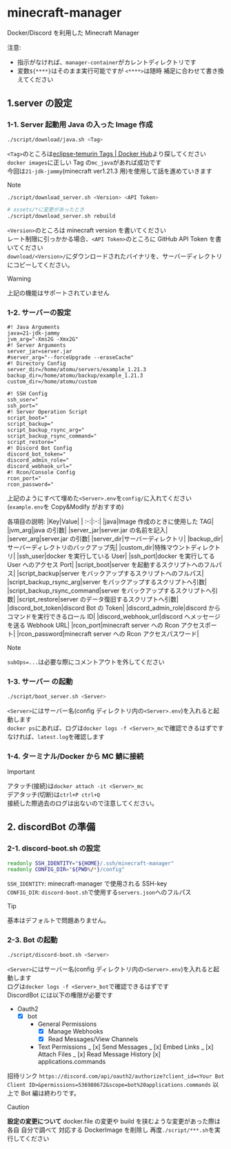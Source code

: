 # minecraft-manager

Docker/Discord を利用した Minecraft Manager

注意:

- 指示がなければ、`manager-container`がカレントディレクトリです
- 変数`${****}`はそのまま実行可能ですが `<****>`は随時 補足に合わせて書き換えてください

## 1.server の設定

### 1-1. Server 起動用 Java の入った Image 作成

```bash
./script/download/java.sh <Tag>
```

`<Tag>`のところは[eclipse-temurin Tags | Docker Hub](https://hub.docker.com/_/eclipse-temurin/tags)より探してください \
`docker images`に正しい Tag の`mc_java`があれば成功です \
今回は`21-jdk-jammy`(minecraft ver1.21.3 用)を使用して話を進めていきます

> [!NOTE]
>
> ```bash
> ./script/download_server.sh <Version> <API Token>
>
> # assets/*に変更があったとき
> ./script/download_server.sh rebuild
> ```
>
> `<Version>`のところは minecraft version を書いてください \
> レート制限に引っかかる場合、`<API Token>`のところに GitHub API Token を書いてください \
> `download/<Version>/`にダウンロードされたバイナリを、サーバーディレクトリにコピーしてください。

> [!WARNING]
>
> 上記の機能はサポートされていません

### 1-2. サーバーの設定

```env
#! Java Arguments
java=21-jdk-jammy
jvm_arg="-Xms2G -Xmx2G"
#! Server Arguments
server_jar=server.jar
#server_arg="--forceUpgrade --eraseCache"
#! Directory Config
server_dir=/home/atomu/servers/example_1.21.3
backup_dir=/home/atomu/backup/example_1.21.3
custom_dir=/home/atomu/custom

#! SSH Config
ssh_user="
ssh_port="
#! Server Operation Script
script_boot="
script_backup="
script_backup_rsync_arg="
script_backup_rsync_command="
script_restore="
#! Discord Bot Config
discord_bot_token="
discord_admin_role="
discord_webhook_url="
#! Rcon/Console Config
rcon_port="
rcon_password="

```

上記のようにすべて埋めた`<Server>.env`を`config/`に入れてください \
(`example.env`を Copy&Modify がおすすめ)

各項目の説明:
|Key|Value|
| :-:|:-:|
|java|Image 作成のときに使用した TAG|
|jvm_arg|java の引数|
|server_jar|server.jar の名前を記入|
|server_arg|server.jar の引数|
|server_dir|サーバーディレクトリ|
|backup_dir|サーバーディレクトリのバックアップ先|
|custom_dir|特殊マウントディレクトリ|
|ssh_user|docker を実行している User|
|ssh_port|docker を実行してる User へのアクセス Port|
|script_boot|server を起動するスクリプトへのフルパス|
|script_backup|server をバックアップするスクリプトへのフルパス|
|script_backup_rsync_arg|server をバックアップするスクリプトへ引数|
|script_backup_rsync_command|server をバックアップするスクリプトへ引数|
|script_restore|server のデータ復旧するスクリプトへ引数|
|discord_bot_token|discord Bot の Token|
|discord_admin_role|discord からコマンドを実行できるロール ID|
|discord_webhook_url|discord へメッセージを送る Webhook URL|
|rcon_port|minecraft server への Rcon アクセスポート|
|rcon_password|minecraft server への Rcon アクセスパスワード|

> [!NOTE]
>
> `subOps=...`は必要な際にコメントアウトを外してください

### 1-3. サーバー の起動

```bash
./script/boot_server.sh <Server>
```

`<Server>`にはサーバー名(config ディレクトリ内の`<Server>.env`)を入れると起動します \
`docker ps`にあれば、ログは`docker logs -f <Server>_mc`で確認できるはずです \
なければ、`latest.log`を確認します

### 1-4. ターミナル/Docker から MC 鯖に接続

> [!IMPORTANT]
>
> アタッチ(接続)は`docker attach -it <Server>_mc` \
> デアタッチ(切断)は`ctrl+P ctrl+Q` \
> 接続した際過去のログは出ないので注意してください。

## 2. discordBot の準備

### 2-1. discord-boot.sh の設定

```bash
readonly SSH_IDENTITY="${HOME}/.ssh/minecraft-manager"
readonly CONFIG_DIR="${PWD%/*}/config"
```

`SSH_IDENTITY`: minecraft-manager で使用される SSH-key \
`CONFIG_DIR`: `discord-boot.sh`で使用する`servers.json`へのフルパス

> [!TIP]
>
> 基本はデフォルトで問題ありません。

### 2-3. Bot の起動

```bash
./script/discord-boot.sh <Server>
```

`<Server>`にはサーバー名(config ディレクトリ内の`<Server>.env`)を入れると起動します \
ログは`docker logs -f <Server>_bot`で確認できるはずです \
DiscordBot には以下の権限が必要です

- Oauth2
  - [x] bot
    - General Permissions
      - [x] Manage Webhooks
      - [x] Read Messages/View Channels
    - Text Permissions
      _ [x] Send Messages
      _ [x] Embed Links
      _ [x] Attach Files
      _ [x] Read Message History
      [x] applications.commands

招待リンク `https://discord.com/api/oauth2/authorize?client_id=<Your Bot Client ID>&permissions=536988672&scope=bot%20applications.commands`
以上で Bot 編は終わりです。

> [!CAUTION]
>
> **設定の変更について**
> docker.file の変更や build を挟むような変更があった際は \
> 各自 自分で調べて 対応する DockerImage を削除し 再度`./script/***.sh`を実行してください
